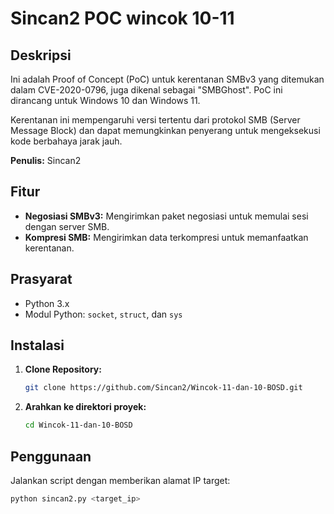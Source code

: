 # Sincan2 POC wincok 10-11

## Deskripsi

Ini adalah Proof of Concept (PoC) untuk kerentanan SMBv3 yang ditemukan dalam CVE-2020-0796, juga dikenal sebagai "SMBGhost". PoC ini dirancang untuk Windows 10 dan Windows 11. 

Kerentanan ini mempengaruhi versi tertentu dari protokol SMB (Server Message Block) dan dapat memungkinkan penyerang untuk mengeksekusi kode berbahaya jarak jauh.

**Penulis:** Sincan2

## Fitur

- **Negosiasi SMBv3:** Mengirimkan paket negosiasi untuk memulai sesi dengan server SMB.
- **Kompresi SMB:** Mengirimkan data terkompresi untuk memanfaatkan kerentanan.

## Prasyarat

- Python 3.x
- Modul Python: `socket`, `struct`, dan `sys`

## Instalasi

1. **Clone Repository:**

    ```bash
    git clone https://github.com/Sincan2/Wincok-11-dan-10-BOSD.git
    ```

2. **Arahkan ke direktori proyek:**

    ```bash
    cd Wincok-11-dan-10-BOSD
    ```

## Penggunaan

Jalankan script dengan memberikan alamat IP target:

```bash
python sincan2.py <target_ip>
